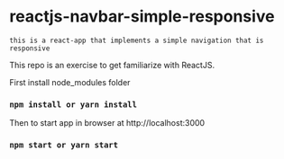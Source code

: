 # reactjs-navbar-simple-responsive

`this is a react-app that implements a simple navigation that is responsive`

This repo is an exercise to get familiarize with ReactJS.

First install node_modules folder
### `npm install or yarn install`

Then to start app in browser at http://localhost:3000
### `npm start or yarn start`